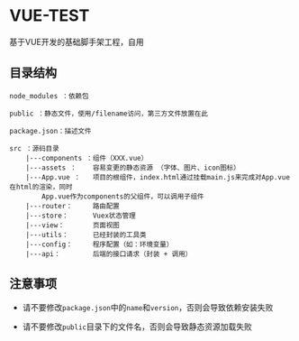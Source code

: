 # VUE-TEST

基于VUE开发的基础脚手架工程，自用

## 目录结构

```
node_modules ：依赖包

public ：静态文件，使用/filename访问，第三方文件放置在此

package.json：描述文件

src ：源码目录
    |---components ：组件（XXX.vue）
    |---assets ：    容易变更的静态资源 （字体、图片、icon图标）
    |---App.vue ：   项目的根组件，index.html通过挂载main.js来完成对App.vue在html的渲染，同时
        App.vue作为components的父组件，可以调用子组件
    |---router：     路由配置
    |---store：      Vuex状态管理
    |---view：       页面视图
    |---utils：      已经封装的工具类
    |---config：     程序配置（如：环境变量）
    |---api：        后端的接口请求（封装 + 调用）
```

## 注意事项

- 请不要修改`package.json`中的`name`和`version`，否则会导致依赖安装失败

- 请不要修改`public`目录下的文件名，否则会导致静态资源加载失败 


